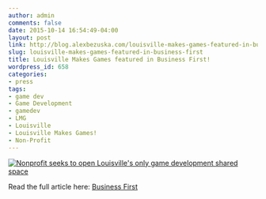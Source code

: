 ```yaml
---
author: admin
comments: false
date: 2015-10-14 16:54:49-04:00
layout: post
link: http://blog.alexbezuska.com/louisville-makes-games-featured-in-business-first/
slug: louisville-makes-games-featured-in-business-first
title: Louisville Makes Games featured in Business First!
wordpress_id: 658
categories:
- press
tags:
- game dev
- Game Development
- gamedev
- LMG
- Louisville
- Louisville Makes Games!
- Non-Profit
---
```


[![Nonprofit seeks to open Louisville's only game development shared space](/images/2015/12/Screen-Shot-2015-10-16-at-2.27.32-PM.png)](http://http://www.bizjournals.com/louisville/news/2015/10/14/nonprofit-seeks-to-open-louisvilles-only-game.html)

Read the full article here: [Business First](http://http://www.bizjournals.com/louisville/news/2015/10/14/nonprofit-seeks-to-open-louisvilles-only-game.html)
